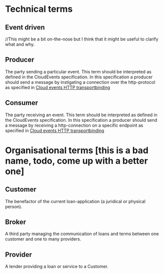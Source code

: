 # Technical terms
## Event driven
//This might be a bit on-the-nose but I think that it might be useful to clarify what and why.

## Producer
The party sending a particular event. This term should be interpreted as defined in the CloudEvents specification.
In this specification a producer should send a message by instigating a connection over the http-protocol as specified in [Cloud events HTTP transportbinding](https://github.com/cloudevents/spec/blob/master/http-transport-binding.md)

## Consumer
The party receiving an event. This term should be interpreted as defined in the CloudEvents specification.
In this specification a producer should send a message by receiving a http-connection on a specific endpoint as specified in [Cloud events HTTP transportbinding](https://github.com/cloudevents/spec/blob/master/http-transport-binding.md)

# Organisational terms [this is a bad name, todo, come up with a better one]
## Customer
The benefactor of the current loan-application (a juridical or physical person).

## Broker
A third party managing the communication of loans and terms between one customer and one to many providers.

## Provider
A lender providing a loan or service to a Customer.
